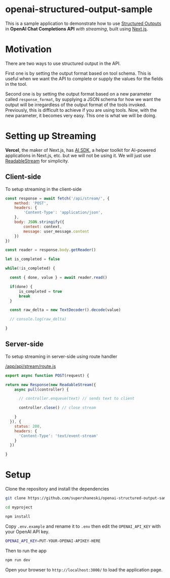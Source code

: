 openai-structured-output-sample
==========

This is a sample application to demonstrate how to use [Structured Outputs](https://openai.com/index/introducing-structured-outputs-in-the-api/) in **OpenAI Chat Completions API** _with streaming_, built using [Next.js](https://nextjs.org/docs).


# Motivation

There are two ways to use structured output in the API. 

First one is by setting the output format based on tool schema. This is useful when we want the API to complete or supply the values for the fields in the tool.

Second one is by setting the output format based on a new parameter called `response_format`, by supplying a JSON schema for how we want the output will be irregardless of the output format of the tools invoked. Previously, this is difficult to achieve if you are using tools. Now, with the new parameter, it becomes very easy. This one is what we will be doing.


# Setting up Streaming

**Vercel**, the maker of Next.js, has [AI SDK](https://sdk.vercel.ai/docs/introduction), a helper toolkit for AI-powered applications in Next.js, etc. but we will not be using it. We will just use [ReadableStream](https://developer.mozilla.org/en-US/docs/Web/API/ReadableStream) for simplicity.


## Client-side

To setup streaming in the client-side

```javascript
const response = await fetch('/api/stream/', {
    method: 'POST',
    headers: {
        'Content-Type': 'application/json',
    },
    body: JSON.stringify({
        context: context,
        message: user_message.content
    })
})

const reader = response.body.getReader()

let is_completed = false

while(!is_completed) {

  const { done, value } = await reader.read()

  if(done) {
      is_completed = true
      break
  }

  const raw_delta = new TextDecoder().decode(value)

  // console.log(raw_delta)

}
```


## Server-side

To setup streaming in server-side using route handler

[/app/api/stream/route.js](/src/app/api/stream/route.js)
```javascript
export async function POST(request) {

return new Response(new ReadableStream({
    async pull(controller) {

      // controller.enqueue(text) // sends text to client

      controller.close() // close stream

    }
  }), {
    status: 200,
    headers: {
      'Content-Type': 'text/event-stream'
    }
  })

}
```


# Setup

Clone the repository and install the dependencies

```sh
git clone https://github.com/supershaneski/openai-structured-output-sample.git myproject

cd myproject

npm install
```

Copy `.env.example` and rename it to `.env` then edit the `OPENAI_API_KEY` with your OpenAI API key.

```sh
OPENAI_API_KEY=PUT-YOUR-OPENAI-APIKEY-HERE
```

Then to run the app

```sh
npm run dev
```

Open your browser to `http://localhost:3000/` to load the application page.
